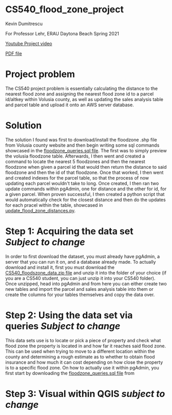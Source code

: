 # CS540_flood_zone_project
Kevin Dumitrescu

For Professor Lehr, ERAU Daytona Beach Spring 2021

[Youtube Project video](https://youtu.be/27Hg6B8ZE5o)

[PDF file](https://github.com/Dumitrek/CS540_flood_zone_project/blob/main/CS540%20Project%20Presentation-Kevin%20Dumitrescu.pdf)

# Project problem

The CS540 project problem is essentially calculating the distance to the nearest flood zone and assigning the nearest flood zone id to a parcel id/altkey within Volusia county, as well as updating the sales analysis table and parcel table and upload it onto an AWS server database.

# Solution

The solution I found was first to download/install the floodzone .shp file from Volusia county website and then begin writing some sql commands showcased in the [floodzone_queries.sql file](https://github.com/Dumitrek/CS540_flood_zone_project/blob/main/floodzone_queries.sql). The first was to simply preview the volusia floodzone table. Afterwards, I then went and created a command to locate the nearest 5 floodzones and then the nearest floodzone when given a parcel id that would then return the distance to said floodzone and then the id of that floodzone. Once that worked, I then went and created indexes for the parcel table, so that the process of now updating each parcel wouldn't take to long. Once created, I then ran two update commands within pgAdmin, one for distance and the other for id, for a given parcel. When proven successful, I then created a python script that would automatically check for the closest distance and then do the updates for each pracel within the table, showcased in [update_flood_zone_distances.py](https://github.com/Dumitrek/CS540_flood_zone_project/blob/main/update_flood_zones_distances.py). 

# Step 1: Acquiring the data set *Subject to change*

In order to first download the dataset, you must already have pgAdmin, a server that you can run it on, and a database already made. To actually download and install it, first you must download the [CS540_floodszone_data.zip file](https://github.com/Dumitrek/CS540_flood_zone_project/blob/main/CS540_floodszone_data.zip) and unzip it into the folder of your choice (if you are a CS540 student, you can just unzip it into your CS540 folder). Once unzipped, head into pgAdmin and from here you can either create two new tables and import the parcel and sales analysis table into them or create the columns for your tables themselves and copy the data over. 

# Step 2: Using the data set via queries *Subject to change*

This data sets use is to locate or pick a piece of property and check what flood zone the property is located in and how far it reaches said flood zone. This can be used when trying to move to a different location within the county and determining a rough estimate as to whether to obtain flood insurance and how much it can cost depending on how close the property is to a specific flood zone. On how to actually use it within pgAdmin, you first start by downloading the [floodzone_queries.sql file](https://github.com/Dumitrek/CS540_flood_zone_project/blob/main/floodzone_queries.sql) from 

# Step 3: Visual within QGIS *subject to change*


